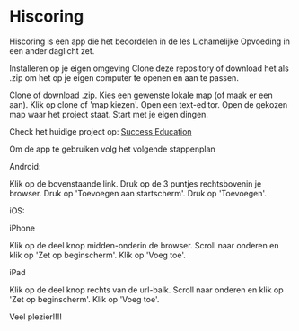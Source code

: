 # Hiscoring
Hiscoring is een app die het beoordelen in de les Lichamelijke Opvoeding in een ander daglicht zet.

Installeren op je eigen omgeving
Clone deze repository of download het als .zip om het op je eigen computer te openen en aan te passen.

Clone of download .zip.
Kies een gewenste lokale map (of maak er een aan).
Klik op clone of 'map kiezen'.
Open een text-editor.
Open de gekozen map waar het project staat.
Start met je eigen dingen.


Check het huidige project op:
<a href="i333925.hera.fhict.nl/Hiscoring">Success Education</a>

Om de app te gebruiken volg het volgende stappenplan

Android:

Klik op de bovenstaande link.
Druk op de 3 puntjes rechtsbovenin je browser.
Druk op 'Toevoegen aan startscherm'.
Druk op 'Toevoegen'.


iOS:

iPhone

Klik op de deel knop midden-onderin de browser.
Scroll naar onderen en klik op 'Zet op beginscherm'.
Klik op 'Voeg toe'.


iPad

Klik op de deel knop rechts van de url-balk.
Scroll naar onderen en klik op 'Zet op beginscherm'.
Klik op 'Voeg toe'.


Veel plezier!!!!